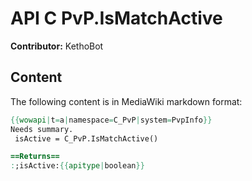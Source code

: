 # API C PvP.IsMatchActive

**Contributor:** KethoBot

## Content

The following content is in MediaWiki markdown format:

```mediawiki
{{wowapi|t=a|namespace=C_PvP|system=PvpInfo}}
Needs summary.
 isActive = C_PvP.IsMatchActive()

==Returns==
:;isActive:{{apitype|boolean}}
```